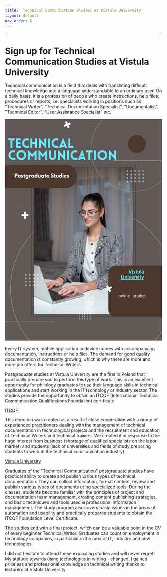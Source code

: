 ```yaml
---
title:  Technical Communication Studies at Vistula University
layout: default
nav_order: 8
---
```


---

# Sign up for Technical Communication Studies at Vistula University
Technical communication is a field that deals with translating difficult technical knowledge into a language understandable to an ordinary user. On a daily basis, it is a profession of people who create instructions, help files, procedures or reports, i.e. specialists working in positions such as "Technical Writer", "Technical Documentation Specialist", "Documentalist", "Technical Editor", “User Assistance Specialist” etc.

![Vistula University](canva_tech_wr.png)

Every IT system, mobile application or device comes with accompanying documentation, instructions or help files. The demand for good quality documentation is constantly growing, which is why there are more and more job offers for Technical Writers.

Postgraduate studies at Vistula University are the first in Poland that practically prepare you to perform this type of work. This is an excellent opportunity for philology graduates to use their language skills in technical applications and start working in the IT technology or industry sector.  The studies provide the opportunity to obtain an ITCQF (International Technical Communication Qualifications Foundation) certificate.

[ITCQF](https://itcqf.org/)

This direction was created as a result of close cooperation with a group of experienced practitioners dealing with the management of technical documentation in technological projects and the recruitment and education of Technical Writers and technical trainers. We created it in response to the huge interest from business (shortage of qualified specialists on the labor market) and students (lack of universities and fields of study preparing students to work in the technical communication industry).

[Vistula University](https://vistula.edu.pl/kierunki-studiow/komunikacja-techniczna)


Graduates of the "Technical Communication" postgraduate studies have practical ability to create and publish various types of technical documentation. They can collect information, format content, review and publish various types of documents using specialized tools.
During the classes, students become familiar with the principles of project and documentation team management, creating content publishing strategies, and basic techniques and tools used in professional information management. The study program also covers basic issues in the areas of automation and usability and practically prepares students to obtain the ITCQF Foundation Level Certificate.

The studies end with a final project, which can be a valuable point in the CV of every beginner Technical Writer.
Graduates can count on employment in technology companies, in particular in the area of IT, industry and new technologies.

I did not hesitate to attend these expanding studies and will never regret!
My attitude towards using technologies in writing - changed, 
I gained priceless and professional knowledge on technical writing thanks to lecturers at Vistula University.
